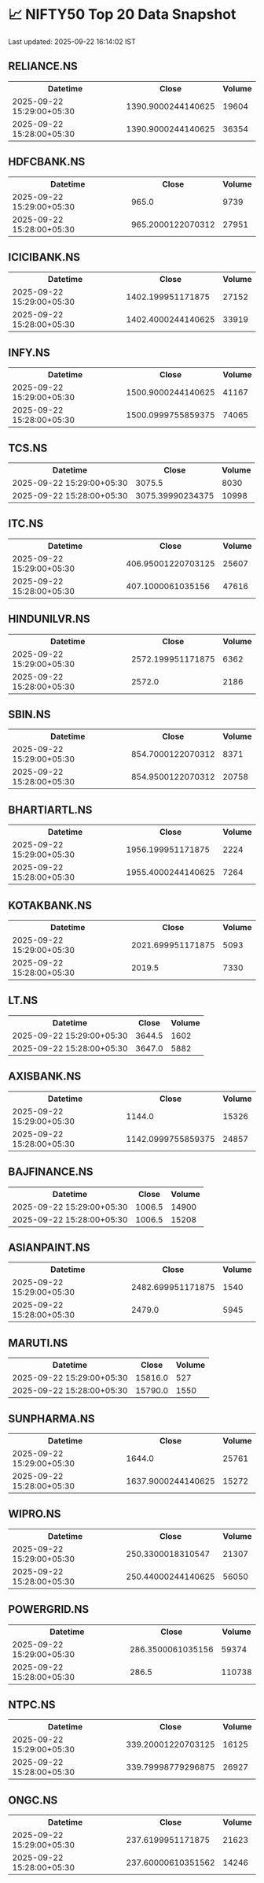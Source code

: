 # 📈 NIFTY50 Top 20 Data Snapshot

Last updated: 2025-09-22 16:14:02 IST

## RELIANCE.NS

<table>
  <tr><th>Datetime</th><th>Close</th><th>Volume</th></tr>
  <tr><td>2025-09-22 15:29:00+05:30</td><td>1390.9000244140625</td><td>19604</td></tr>
  <tr><td>2025-09-22 15:28:00+05:30</td><td>1390.9000244140625</td><td>36354</td></tr>
</table>

## HDFCBANK.NS

<table>
  <tr><th>Datetime</th><th>Close</th><th>Volume</th></tr>
  <tr><td>2025-09-22 15:29:00+05:30</td><td>965.0</td><td>9739</td></tr>
  <tr><td>2025-09-22 15:28:00+05:30</td><td>965.2000122070312</td><td>27951</td></tr>
</table>

## ICICIBANK.NS

<table>
  <tr><th>Datetime</th><th>Close</th><th>Volume</th></tr>
  <tr><td>2025-09-22 15:29:00+05:30</td><td>1402.199951171875</td><td>27152</td></tr>
  <tr><td>2025-09-22 15:28:00+05:30</td><td>1402.4000244140625</td><td>33919</td></tr>
</table>

## INFY.NS

<table>
  <tr><th>Datetime</th><th>Close</th><th>Volume</th></tr>
  <tr><td>2025-09-22 15:29:00+05:30</td><td>1500.9000244140625</td><td>41167</td></tr>
  <tr><td>2025-09-22 15:28:00+05:30</td><td>1500.0999755859375</td><td>74065</td></tr>
</table>

## TCS.NS

<table>
  <tr><th>Datetime</th><th>Close</th><th>Volume</th></tr>
  <tr><td>2025-09-22 15:29:00+05:30</td><td>3075.5</td><td>8030</td></tr>
  <tr><td>2025-09-22 15:28:00+05:30</td><td>3075.39990234375</td><td>10998</td></tr>
</table>

## ITC.NS

<table>
  <tr><th>Datetime</th><th>Close</th><th>Volume</th></tr>
  <tr><td>2025-09-22 15:29:00+05:30</td><td>406.95001220703125</td><td>25607</td></tr>
  <tr><td>2025-09-22 15:28:00+05:30</td><td>407.1000061035156</td><td>47616</td></tr>
</table>

## HINDUNILVR.NS

<table>
  <tr><th>Datetime</th><th>Close</th><th>Volume</th></tr>
  <tr><td>2025-09-22 15:29:00+05:30</td><td>2572.199951171875</td><td>6362</td></tr>
  <tr><td>2025-09-22 15:28:00+05:30</td><td>2572.0</td><td>2186</td></tr>
</table>

## SBIN.NS

<table>
  <tr><th>Datetime</th><th>Close</th><th>Volume</th></tr>
  <tr><td>2025-09-22 15:29:00+05:30</td><td>854.7000122070312</td><td>8371</td></tr>
  <tr><td>2025-09-22 15:28:00+05:30</td><td>854.9500122070312</td><td>20758</td></tr>
</table>

## BHARTIARTL.NS

<table>
  <tr><th>Datetime</th><th>Close</th><th>Volume</th></tr>
  <tr><td>2025-09-22 15:29:00+05:30</td><td>1956.199951171875</td><td>2224</td></tr>
  <tr><td>2025-09-22 15:28:00+05:30</td><td>1955.4000244140625</td><td>7264</td></tr>
</table>

## KOTAKBANK.NS

<table>
  <tr><th>Datetime</th><th>Close</th><th>Volume</th></tr>
  <tr><td>2025-09-22 15:29:00+05:30</td><td>2021.699951171875</td><td>5093</td></tr>
  <tr><td>2025-09-22 15:28:00+05:30</td><td>2019.5</td><td>7330</td></tr>
</table>

## LT.NS

<table>
  <tr><th>Datetime</th><th>Close</th><th>Volume</th></tr>
  <tr><td>2025-09-22 15:29:00+05:30</td><td>3644.5</td><td>1602</td></tr>
  <tr><td>2025-09-22 15:28:00+05:30</td><td>3647.0</td><td>5882</td></tr>
</table>

## AXISBANK.NS

<table>
  <tr><th>Datetime</th><th>Close</th><th>Volume</th></tr>
  <tr><td>2025-09-22 15:29:00+05:30</td><td>1144.0</td><td>15326</td></tr>
  <tr><td>2025-09-22 15:28:00+05:30</td><td>1142.0999755859375</td><td>24857</td></tr>
</table>

## BAJFINANCE.NS

<table>
  <tr><th>Datetime</th><th>Close</th><th>Volume</th></tr>
  <tr><td>2025-09-22 15:29:00+05:30</td><td>1006.5</td><td>14900</td></tr>
  <tr><td>2025-09-22 15:28:00+05:30</td><td>1006.5</td><td>15208</td></tr>
</table>

## ASIANPAINT.NS

<table>
  <tr><th>Datetime</th><th>Close</th><th>Volume</th></tr>
  <tr><td>2025-09-22 15:29:00+05:30</td><td>2482.699951171875</td><td>1540</td></tr>
  <tr><td>2025-09-22 15:28:00+05:30</td><td>2479.0</td><td>5945</td></tr>
</table>

## MARUTI.NS

<table>
  <tr><th>Datetime</th><th>Close</th><th>Volume</th></tr>
  <tr><td>2025-09-22 15:29:00+05:30</td><td>15816.0</td><td>527</td></tr>
  <tr><td>2025-09-22 15:28:00+05:30</td><td>15790.0</td><td>1550</td></tr>
</table>

## SUNPHARMA.NS

<table>
  <tr><th>Datetime</th><th>Close</th><th>Volume</th></tr>
  <tr><td>2025-09-22 15:29:00+05:30</td><td>1644.0</td><td>25761</td></tr>
  <tr><td>2025-09-22 15:28:00+05:30</td><td>1637.9000244140625</td><td>15272</td></tr>
</table>

## WIPRO.NS

<table>
  <tr><th>Datetime</th><th>Close</th><th>Volume</th></tr>
  <tr><td>2025-09-22 15:29:00+05:30</td><td>250.3300018310547</td><td>21307</td></tr>
  <tr><td>2025-09-22 15:28:00+05:30</td><td>250.44000244140625</td><td>56050</td></tr>
</table>

## POWERGRID.NS

<table>
  <tr><th>Datetime</th><th>Close</th><th>Volume</th></tr>
  <tr><td>2025-09-22 15:29:00+05:30</td><td>286.3500061035156</td><td>59374</td></tr>
  <tr><td>2025-09-22 15:28:00+05:30</td><td>286.5</td><td>110738</td></tr>
</table>

## NTPC.NS

<table>
  <tr><th>Datetime</th><th>Close</th><th>Volume</th></tr>
  <tr><td>2025-09-22 15:29:00+05:30</td><td>339.20001220703125</td><td>16125</td></tr>
  <tr><td>2025-09-22 15:28:00+05:30</td><td>339.79998779296875</td><td>26927</td></tr>
</table>

## ONGC.NS

<table>
  <tr><th>Datetime</th><th>Close</th><th>Volume</th></tr>
  <tr><td>2025-09-22 15:29:00+05:30</td><td>237.6199951171875</td><td>21623</td></tr>
  <tr><td>2025-09-22 15:28:00+05:30</td><td>237.60000610351562</td><td>14246</td></tr>
</table>

